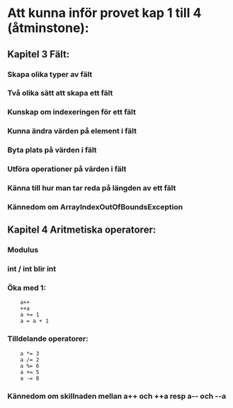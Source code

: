 # Att kunna inför provet kap 1 till 4 (åtminstone):

## Kapitel 3 Fält:

### Skapa olika typer av fält
### Två olika sätt att skapa ett fält
### Kunskap om indexeringen för ett fält
### Kunna ändra värden på element i fält
### Byta plats på värden i fält
### Utföra operationer på värden i fält
### Känna till hur man tar reda på längden av ett fält
### Kännedom om ArrayIndexOutOfBoundsException

## Kapitel 4 Aritmetiska operatorer:

### Modulus
### int / int blir int
### Öka med 1:
        a++
        ++a
        a += 1
        a = a + 1
### Tilldelande operatorer:
        a *= 3
        a /= 2
        a %= 6
        a += 5
        a -= 8
### Kännedom om skillnaden mellan a++ och ++a resp a-- och --a


